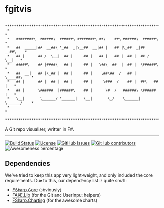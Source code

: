 # fgitvis

```
 ***************************************************************************
 *                                                                         *
 *   ########\  ######\  ######\ ########\ ##\    ##\ ######\  ######\     *
 *   ##  _____|##  __##\ \_##  _|\__##  __|## |   ## |\_##  _|##  __##\    *
 *   ## |      ## /  \__|  ## |     ## |   ## |   ## |  ## |  ## /  \__|   *
 *   #####\    ## |####\   ## |     ## |   \##\  ##  |  ## |  \######\     *
 *   ##  __|   ## |\_## |  ## |     ## |    \##\##  /   ## |   \____##\    *
 *   ## |      ## |  ## |  ## |     ## |     \###  /    ## |  ##\   ## |   *
 *   ## |      \######  |######\    ## |      \#  /   ######\ \######  |   *
 *   \__|       \______/ \______|   \__|       \_/    \______| \______/    *
 *                                                                         *
 ***************************************************************************
 ```

A Git repo visualiser, written in F#.

----

[![Build Status](https://ci.appveyor.com/api/projects/status/ojqci6wyls9fj53j?svg=true)](https://ci.appveyor.com/project/PHeonix25/fgitvis)
[![License](https://img.shields.io/github/license/PHeonix25/fgitvis.svg)](https://github.com/PHeonix25/fgitvis/blob/master/LICENSE)
[![GitHub Issues](https://img.shields.io/github/issues-raw/pheonix25/fgitvis.svg)](https://github.com/PHeonix25/fgitvis/issues)
[![GitHub contributors](https://img.shields.io/github/contributors/PHeonix25/fgitvis.svg)](https://github.com/PHeonix25/fgitvis/)
![Awesomeness percentage](https://img.shields.io/badge/awesomeness-70%25-lightgrey.svg)

## Dependencies

We've tried to keep this app very light-weight, and only included the core requirements. Due to this, our dependency list is quite small:

- [FSharp.Core](https://github.com/fsharp/fsharp) (obviously)
- [FAKE.Lib](https://github.com/fsharp/FAKE/tree/master/src/app/FakeLib) (for the Git and UserInput helpers)
- [FSharp.Charting](https://fslab.org/FSharp.Charting/) (for the awesome charts)

